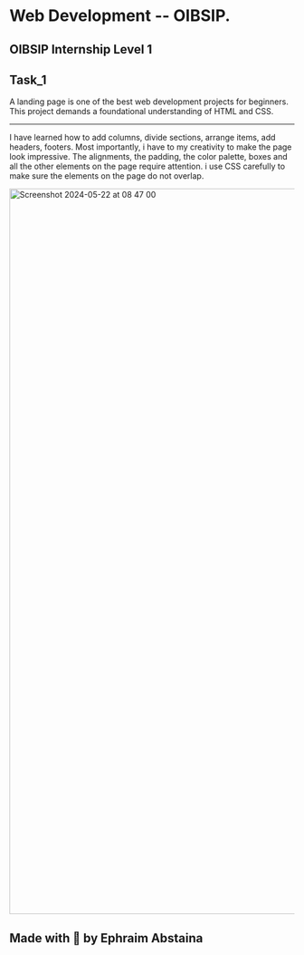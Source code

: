# Web Development -- OIBSIP.

<h2>OIBSIP Internship Level 1<h2>

## Task_1

<p>A landing page is one of the best web development projects for beginners. This project demands a foundational understanding of HTML and CSS.</p>
<hr>
<p> I have  learned how to add columns, divide sections, arrange items, add headers, footers. Most importantly, i have to my creativity to make the page look impressive. The alignments, the padding, the color palette, boxes and all the other elements on the page require attention. i use CSS carefully to make sure the elements on the page do not overlap.</p>

<img width="1280" alt="Screenshot 2024-05-22 at 08 47 00" src="https://github.com/Abstaina44/OIBSIP/assets/48015890/ae8554b2-b68f-45e6-9684-5d8d7823c70e">



<h2> Made with 🤍 by Ephraim Abstaina<h2>
